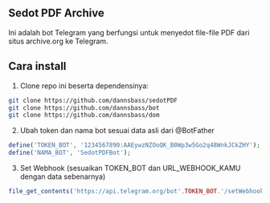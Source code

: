 ## Sedot PDF Archive

Ini adalah bot Telegram yang berfungsi untuk menyedot file-file PDF dari situs archive.org ke Telegram.

## Cara install

1. Clone repo ini beserta dependensinya:

```bash
git clone https://github.com/dannsbass/sedotPDF
git clone https://github.com/dannsbass/bot
git clone https://github.com/dannsbass/dom

```

2. Ubah token dan nama bot sesuai data asli dari @BotFather

```php
define('TOKEN_BOT', '1234567890:AAEywzNZOoQK_B0Wp3w5Go2q48WnkJCkZHY');
define('NAMA_BOT', 'SedotPDFBot');
```

3. Set Webhook (sesuaikan TOKEN_BOT dan URL_WEBHOOK_KAMU dengan data sebenarnya)

```php
file_get_contents('https://api.telegram.org/bot'.TOKEN_BOT.'/setWebhook?url='.URL_WEBHOOK_KAMU);
```
